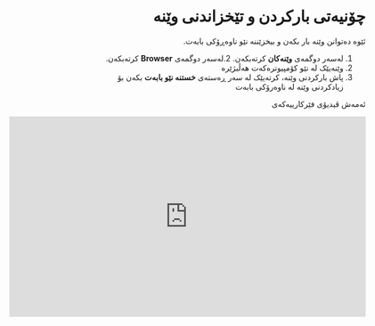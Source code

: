 <div dir="rtl" >

# چۆنیەتی بارکردن و تێخزاندنی وێنە
<!-- position: 3 -->

ئێوە دەتوانن وێنە بار بکەن و بیخزێننە نێو ناوەڕۆکی بابەت.

1. لەسەر دوگمەی  **وێنەکان** کرتەبکەن.
2.لەسەر دوگمەی **Browser**  کرتەبکەن.
3. وێنەیێک لە نێو کۆمپیوترەکەت هەڵبژێرە
4. پاش بارکردنی وێنە، کرتەیێک لە سەر ڕەستەی **خستنە نێو بابەت** بکەن بۆ زیادکردنی وێنە لە ناوەرۆکی بابەت

ئەمەش ڤیدیۆی فێرکارییەکەی
<div class="videoWrapper">
	<iframe width="640" height="360" src="https://www.youtube.com/embed/53UTSO_aQg0?rel=0&amp;showinfo=0" frameborder="0" allow="accelerometer; autoplay; encrypted-media; gyroscope; picture-in-picture" allowfullscreen></iframe>
</div>

</div>
